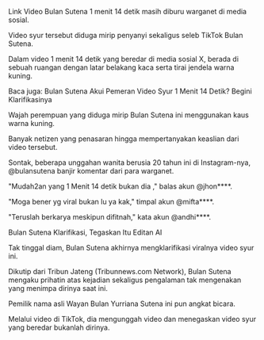 Link Video Bulan Sutena 1 menit 14 detik masih diburu warganet di media sosial.

Video syur tersebut diduga mirip penyanyi sekaligus seleb TikTok Bulan Sutena.

Dalam video 1 menit 14 detik yang beredar di media sosial X, berada di sebuah ruangan dengan latar belakang kaca serta tirai jendela warna kuning.

Baca juga: Bulan Sutena Akui Pemeran Video Syur 1 Menit 14 Detik? Begini Klarifikasinya


Wajah perempuan yang diduga mirip Bulan Sutena ini menggunakan kaus warna kuning.

Banyak netizen yang penasaran hingga mempertanyakan keaslian dari video tersebut. 

Sontak, beberapa unggahan wanita berusia 20 tahun ini di Instagram-nya, @bulansutena banjir komentar dari para warganet. 

"Mudah2an yang 1 Menit 14 detik bukan dia ," balas akun @jhon****.

"Moga bener yg viral bukan lu ya kak," timpal akun @mifta****. 


"Teruslah berkarya meskipun difitnah," kata akun @andhi****. 

Bulan Sutena Klarifikasi, Tegaskan Itu Editan AI

Tak tinggal diam, Bulan Sutena akhirnya mengklarifikasi  viralnya video syur ini.

Dikutip dari Tribun Jateng (Tribunnews.com Network), Bulan Sutena mengaku prihatin atas kejadian sekaligus pengalaman tak mengenakan yang menimpa dirinya saat ini.

Pemilik nama asli Wayan Bulan Yurriana Sutena ini pun angkat bicara.

Melalui video di TikTok, dia mengunggah video dan menegaskan video syur yang beredar bukanlah dirinya.
